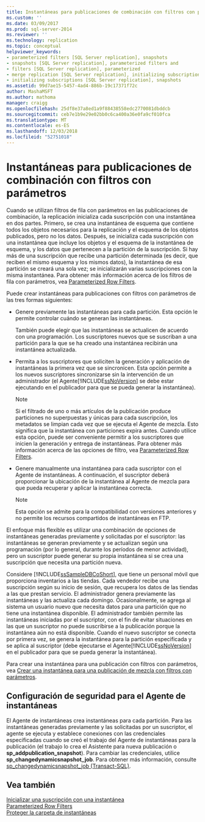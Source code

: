 ```yaml
---
title: Instantáneas para publicaciones de combinación con filtros con parámetros | Microsoft Docs
ms.custom: ''
ms.date: 03/09/2017
ms.prod: sql-server-2014
ms.reviewer: ''
ms.technology: replication
ms.topic: conceptual
helpviewer_keywords:
- parameterized filters [SQL Server replication], snapshots
- snapshots [SQL Server replication], parameterized filters and
- filters [SQL Server replication], parameterized
- merge replication [SQL Server replication], initializing subscriptions
- initializing subscriptions [SQL Server replication], snapshots
ms.assetid: 99d7ae15-5457-4ad4-886b-19c17371f72c
author: MashaMSFT
ms.author: mathoma
manager: craigg
ms.openlocfilehash: 25df8e37a8ed1a9f88438558edc2770081dbddcb
ms.sourcegitcommit: ceb7e1b9e29e02bb0c6ca400a36e0fa9cf010fca
ms.translationtype: MT
ms.contentlocale: es-ES
ms.lasthandoff: 12/03/2018
ms.locfileid: "52751018"
---
```

# <a name="snapshots-for-merge-publications-with-parameterized-filters"></a>Instantáneas para publicaciones de combinación con filtros con parámetros
  Cuando se utilizan filtros de fila con parámetros en las publicaciones de combinación, la replicación inicializa cada suscripción con una instantánea en dos partes. Primero, se crea una instantánea de esquema que contiene todos los objetos necesarios para la replicación y el esquema de los objetos publicados, pero no los datos. Después, se inicializa cada suscripción con una instantánea que incluye los objetos y el esquema de la instantánea de esquema, y los datos que pertenecen a la partición de la suscripción. Si hay más de una suscripción que recibe una partición determinada (es decir, que reciben el mismo esquema y los mismos datos), la instantánea de esa partición se creará una sola vez; se inicializarán varias suscripciones con la misma instantánea. Para obtener más información acerca de los filtros de fila con parámetros, vea [Parameterized Row Filters](merge/parameterized-filters-parameterized-row-filters.md).  
  
 Puede crear instantáneas para publicaciones con filtros con parámetros de las tres formas siguientes:  
  
-   Genere previamente las instantáneas para cada partición. Esta opción le permite controlar cuándo se generan las instantáneas.  
  
     También puede elegir que las instantáneas se actualicen de acuerdo con una programación. Los suscriptores nuevos que se suscriban a una partición para la que se ha creado una instantánea recibirán una instantánea actualizada.  
  
-   Permita a los suscriptores que soliciten la generación y aplicación de instantáneas la primera vez que se sincronicen. Esta opción permite a los nuevos suscriptores sincronizarse sin la intervención de un administrador (el Agente[!INCLUDE[ssNoVersion](../../includes/ssnoversion-md.md)] se debe estar ejecutando en el publicador para que se pueda generar la instantánea).  
  
    > [!NOTE]  
    >  Si el filtrado de uno o más artículos de la publicación produce particiones no superpuestas y únicas para cada suscripción, los metadatos se limpian cada vez que se ejecuta el Agente de mezcla. Esto significa que la instantánea con particiones expira antes. Cuando utilice esta opción, puede ser conveniente permitir a los suscriptores que inicien la generación y entrega de instantáneas. Para obtener más información acerca de las opciones de filtro, vea [Parameterized Row Filters](merge/parameterized-filters-parameterized-row-filters.md).  
  
-   Genere manualmente una instantánea para cada suscriptor con el Agente de instantáneas. A continuación, el suscriptor deberá proporcionar la ubicación de la instantánea al Agente de mezcla para que pueda recuperar y aplicar la instantánea correcta.  
  
    > [!NOTE]  
    >  Esta opción se admite para la compatibilidad con versiones anteriores y no permite los recursos compartidos de instantáneas en FTP.  
  
 El enfoque más flexible es utilizar una combinación de opciones de instantáneas generadas previamente y solicitadas por el suscriptor: las instantáneas se generan previamente y se actualizan según una programación (por lo general, durante los períodos de menor actividad), pero un suscriptor puede generar su propia instantánea si se crea una suscripción que necesita una partición nueva.  
  
 Considere [!INCLUDE[ssSampleDBCoShort](../../includes/sssampledbcoshort-md.md)], que tiene un personal móvil que proporciona inventarios a las tiendas. Cada vendedor recibe una suscripción según su inicio de sesión, que recupera los datos de las tiendas a las que prestan servicio. El administrador genera previamente las instantáneas y las actualiza cada domingo. Ocasionalmente, se agrega al sistema un usuario nuevo que necesita datos para una partición que no tiene una instantánea disponible. El administrador también permite las instantáneas iniciadas por el suscriptor, con el fin de evitar situaciones en las que un suscriptor no puede suscribirse a la publicación porque la instantánea aún no está disponible. Cuando el nuevo suscriptor se conecta por primera vez, se genera la instantánea para la partición especificada y se aplica al suscriptor (debe ejecutarse el Agente[!INCLUDE[ssNoVersion](../../includes/ssnoversion-md.md)] en el publicador para que se pueda generar la instantánea).  
  
 Para crear una instantánea para una publicación con filtros con parámetros, vea [Crear una instantánea para una publicación de mezcla con filtros con parámetros](create-a-snapshot-for-a-merge-publication-with-parameterized-filters.md).  
  
## <a name="security-settings-for-the-snapshot-agent"></a>Configuración de seguridad para el Agente de instantáneas  
 El Agente de instantáneas crea instantáneas para cada partición. Para las instantáneas generadas previamente y las solicitadas por un suscriptor, el agente se ejecuta y establece conexiones con las credenciales especificadas cuando se creó el trabajo del Agente de instantáneas para la publicación (el trabajo lo crea el Asistente para nueva publicación o **sp_addpublication_snapshot**). Para cambiar las credenciales, utilice **sp_changedynamicsnapshot_job**. Para obtener más información, consulte [sp_changedynamicsnapshot_job &#40;Transact-SQL&#41;](/sql/relational-databases/system-stored-procedures/sp-changedynamicsnapshot-job-transact-sql).  
  
## <a name="see-also"></a>Vea también  
 [Inicializar una suscripción con una instantánea](initialize-a-subscription-with-a-snapshot.md)   
 [Parameterized Row Filters](merge/parameterized-filters-parameterized-row-filters.md)   
 [Proteger la carpeta de instantáneas](security/secure-the-snapshot-folder.md)  
  
  
